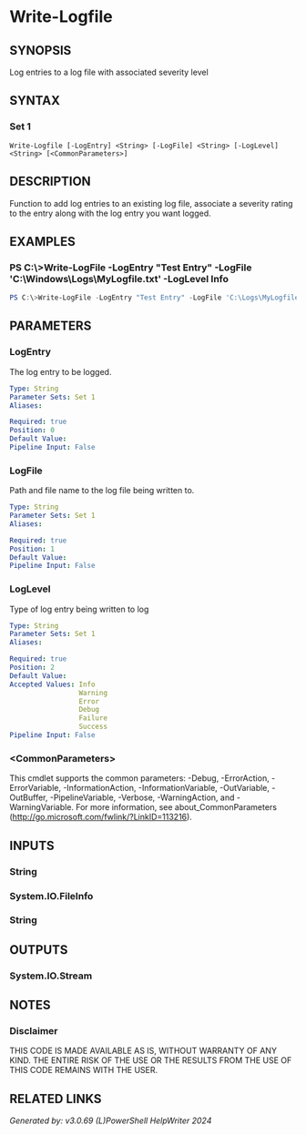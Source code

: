 ﻿# Write-Logfile

## SYNOPSIS
Log entries to a log file with associated severity level

## SYNTAX

### Set 1
```
Write-Logfile [-LogEntry] <String> [-LogFile] <String> [-LogLevel] <String> [<CommonParameters>]
```

## DESCRIPTION
Function to add log entries to an existing log file, associate a severity rating to the entry along with the log entry you want logged.

## EXAMPLES

### PS C:\\\>Write-LogFile -LogEntry "Test Entry" -LogFile 'C:\\Windows\\Logs\\MyLogfile.txt' -LogLevel Info

```powershell
PS C:\>Write-LogFile -LogEntry "Test Entry" -LogFile 'C:\Logs\MyLogfile.txt' -LogLevel 3
```

## PARAMETERS

### LogEntry
The log entry to be logged.

```yaml
Type: String
Parameter Sets: Set 1
Aliases: 

Required: true
Position: 0
Default Value: 
Pipeline Input: False
```

### LogFile
Path and file name to the log file being written to.

```yaml
Type: String
Parameter Sets: Set 1
Aliases: 

Required: true
Position: 1
Default Value: 
Pipeline Input: False
```

### LogLevel
Type of log entry being written to log

```yaml
Type: String
Parameter Sets: Set 1
Aliases: 

Required: true
Position: 2
Default Value: 
Accepted Values: Info
                 Warning
                 Error
                 Debug
                 Failure
                 Success
Pipeline Input: False
```

### \<CommonParameters\>
This cmdlet supports the common parameters: -Debug, -ErrorAction, -ErrorVariable, -InformationAction, -InformationVariable, -OutVariable, -OutBuffer, -PipelineVariable, -Verbose, -WarningAction, and -WarningVariable. For more information, see about_CommonParameters (http://go.microsoft.com/fwlink/?LinkID=113216).

## INPUTS

### String


### System.IO.FileInfo


### String


## OUTPUTS

### System.IO.Stream


## NOTES

### Disclaimer
THIS CODE IS MADE AVAILABLE AS IS, WITHOUT WARRANTY OF ANY KIND. THE ENTIRE RISK OF THE USE OR THE RESULTS FROM THE USE OF THIS CODE REMAINS WITH THE USER.

## RELATED LINKS


*Generated by: v3.0.69 (L)PowerShell HelpWriter 2024*
